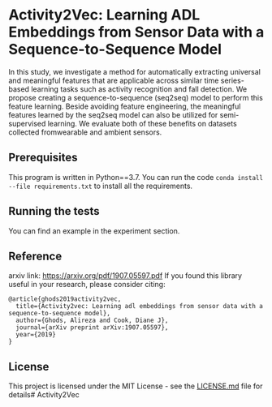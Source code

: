 # Activity2Vec: Learning ADL Embeddings from Sensor Data with a Sequence-to-Sequence Model

In this study, we investigate a method for automatically extracting universal and meaningful features that are applicable across similar time series-based learning tasks such as activity recognition and fall detection. We propose creating a sequence-to-sequence (seq2seq) model to perform this feature learning. Beside avoiding feature engineering, the meaningful features learned by the seq2seq model can also be utilized for semi-supervised learning. We evaluate both of these benefits on datasets collected fromwearable and ambient sensors.


## Prerequisites

This program is written in Python==3.7. You can run the code ```conda install --file requirements.txt``` to install all the requirements.

## Running the tests

You can find an example in the experiment section.

## Reference

arxiv link: https://arxiv.org/pdf/1907.05597.pdf
If you found this library useful in your research, please consider citing:


```
@article{ghods2019activity2vec,
  title={Activity2vec: Learning adl embeddings from sensor data with a sequence-to-sequence model},
  author={Ghods, Alireza and Cook, Diane J},
  journal={arXiv preprint arXiv:1907.05597},
  year={2019}
}
```


## License

This project is licensed under the MIT License - see the [LICENSE.md](LICENSE.md) file for details# Activity2Vec
